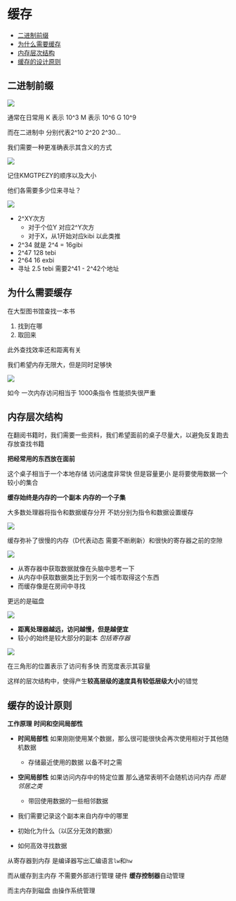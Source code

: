 # 缓存
 
* [二进制前缀](#二进制前缀)
* [为什么需要缓存](#为什么需要缓存)
* [内存层次结构](#内存层次结构)
* [缓存的设计原则](#缓存的设计原则)

## 二进制前缀

![](img/f774f776.png)

通常在日常用 K 表示 10^3 M 表示 10^6 G 10^9

而在二进制中 分别代表2^10 2^20 2^30... 

我们需要一种更准确表示其含义的方式

![](img/6fa4c8c2.png)

记住KMGTPEZY的顺序以及大小

他们各需要多少位来寻址？

![](img/4b9f33b9.png)

* 2^XY次方 
  * 对于个位Y 对应2^Y次方
  * 对于X，从1开始对应kibi 以此类推
* 2^34 就是 2^4 = 16gibi
* 2^47 128 tebi
* 2^64 16 exbi
* 寻址 2.5 tebi 需要2^41 - 2^42个地址

## 为什么需要缓存

在大型图书馆查找一本书

1. 找到在哪
2. 取回来

此外查找效率还和距离有关 

我们希望内存无限大，但是同时足够快

![](img/e9f87a35.png)

如今 一次内存访问相当于 1000条指令 性能损失很严重

## 内存层次结构

在翻阅书籍时，我们需要一些资料，我们希望面前的桌子尽量大，以避免反复跑去存放查找书籍

**把经常用的东西放在面前**

这个桌子相当于一个本地存储 访问速度非常快 但是容量更小 是将要使用数据一个较小的集合

**缓存始终是内存的一个副本 内存的一个子集**

大多数处理器将指令和数据缓存分开 不妨分别为指令和数据设置缓存

![](img/32dc18bb.png)

缓存弥补了很慢的内存（D代表动态 需要不断刷新）和很快的寄存器之前的空隙

![](img/e010e246.png)

* 从寄存器中获取数据就像在头脑中思考一下 
* 从内存中获取数据类比于到另一个城市取得这个东西 
* 而缓存像是在房间中寻找

更远的是磁盘

![](img/cf6ca022.png)

* **距离处理器越远，访问越慢，但是越便宜**
* 较小的始终是较大部分的副本 *包括寄存器*

![](img/4a2aff58.png)

在三角形的位置表示了访问有多快 而宽度表示其容量

这样的层次结构中，使得产生**较高层级的速度具有较低层级大小**的错觉

## 缓存的设计原则

**工作原理** **时间和空间局部性**

* **时间局部性** 如果刚刚使用某个数据，那么很可能很快会再次使用相对于其他随机数据
  * 存储最近使用的数据 以备不时之需
* **空间局部性** 如果访问内存中的特定位置 那么通常表明不会随机访问内存 *而是邻居之类*
  * 带回使用数据的一些相邻数据

* 我们需要记录这个副本来自内存中的哪里 
* 初始化为什么（以区分无效的数据） 
* 如何高效寻找数据

从寄存器到内存 是编译器写出汇编语言`lw`和`hw`

而从缓存到主内存 不需要外部进行管理 硬件 **缓存控制器**自动管理

而主内存到磁盘 由操作系统管理
